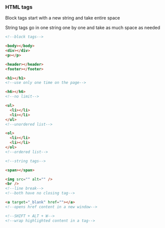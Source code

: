 ### HTML tags

Block tags start with a new string and take entire space

String tags go in one string one by one and take as much space as needed

```html
<!--block tags-->

<body></body>
<div></div>
<p></p>

<header></header>
<footer></footer>

<h1></h1>
<!--use only one time on the page-->

<h6></h6>
<!--no limit-->

<ul>
  <li></li>
  <li></li>
</ul>
<!--unordered list-->

<ol>
  <li></li>
  <li></li>
</ol>
<!--ordered list-->
```


```html
<!--string tags-->

<span></span>

<img src="" alt="" />
<br /> 
<!--line break-->
<!--both have no closing tag-->

<a target="_blank" href=""></a>
<!--opens href content in a new window-->
```


```html
<!--SHIFT + ALT + W-->
<!--wrap highlighted content in a tag--> 
```